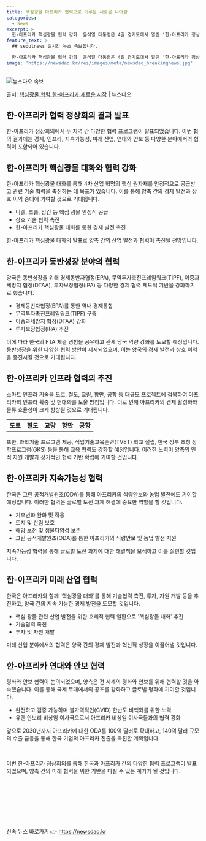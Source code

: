 ```yaml
---
title: 핵심광물 아프리카 협력으로 이루는 새로운 나아감
categories:
  - News
excerpt: >
  한-아프리카 핵심광물 협력 강화  윤석열 대통령은 4일 경기도에서 열린 '한-아프리카 정상회의'에서 아프리카…
feature_text: >
  ## seoulnews 실시간 뉴스 속보입니다.

  한-아프리카 핵심광물 협력 강화  윤석열 대통령은 4일 경기도에서 열린 '한-아프리카 정상회의'에서 아프리카…
image: 'https://newsdao.kr/res/images/meta/newsdao_breakingnews.jpg'
---
```


![뉴스다오 속보](https://newsdao.kr/res/images/meta/newsdao_breakingnews.jpg)

<p>출처: <a href="https://newsdao.kr/4097" rel="dofollow">핵심광물 협력 한-아프리카 새로운 시작</a> | 뉴스다오</p>

<h2 data-ke-size="size26">한-아프리카 협력 정상회의 결과 발표</h2>
<p data-ke-size="size16">한-아프리카 정상회의에서 두 지역 간 다양한 협력 프로그램이 발표되었습니다. 이번 협의 결과에는 경제, 인프라, 지속가능성, 미래 산업, 연대와 안보 등 다양한 분야에서의 협력이 포함되어 있습니다.</p>

<h2 data-ke-size="size22">한-아프리카 핵심광물 대화와 협력 강화</h2>
<p data-ke-size="size16">한-아프리카 핵심광물 대화를 통해 4차 산업 혁명의 핵심 원자재를 안정적으로 공급받고 관련 기술 협력을 촉진하는 데 목표가 있습니다. 이를 통해 양측 간의 경제 발전과 상호 이익 증대에 기여할 것으로 기대됩니다.</p>
<ul>
  <li>니켈, 크롬, 망간 등 핵심 광물 안정적 공급</li>
  <li>상호 기술 협력 촉진</li>
  <li>한-아프리카 핵심광물 대화를 통한 경제 발전 촉진</li>
</ul>
<p data-ke-size="size16">한-아프리카 핵심광물 대화의 발표로 양측 간의 산업 발전과 협력이 촉진될 전망입니다.</p>

<h2 data-ke-size="size22">한-아프리카 동반성장 분야의 협력</h2>
<p data-ke-size="size16">양국은 동반성장을 위해 경제동반자협정(EPA), 무역투자촉진프레임워크(TIPF), 이중과세방지 협정(DTAA), 투자보장협정(IPA) 등 다양한 경제 협력 제도적 기반을 강화하기로 했습니다.</p>
<ul>
  <li>경제동반자협정(EPA)를 통한 역내 경제통합</li>
  <li>무역투자촉진프레임워크(TIPF) 구축</li>
  <li>이중과세방지 협정(DTAA) 강화</li>
  <li>투자보장협정(IPA) 추진</li>
</ul>
<p data-ke-size="size16">이에 따라 한국의 FTA 체결 경험을 공유하고 관세 당국 역량 강화를 도모할 예정입니다. 동반성장을 위한 다양한 협력 방안이 제시되었으며, 이는 양국의 경제 발전과 상호 이익을 증진시킬 것으로 기대됩니다.</p>

<h2 data-ke-size="size22">한-아프리카 인프라 협력의 추진</h2>
<p data-ke-size="size16">스마트 인프라 기술을 도로, 철도, 교량, 항만, 공항 등 대규모 프로젝트에 접목하여 아프리카의 인프라 확충 및 현대화를 도울 방침입니다. 이로 인해 아프리카의 경제 활성화와 물류 효율성이 크게 향상될 것으로 기대됩니다.</p>
<table>
  <tr>
    <td style="text-align: center; height: 17px;"><b>도로</b></td>
    <td style="text-align: center; height: 17px;"><b>철도</b></td>
    <td style="text-align: center; height: 17px;"><b>교량</b></td>
    <td style="text-align: center; height: 17px;"><b>항만</b></td>
    <td style="text-align: center; height: 17px;"><b>공항</b></td>
  </tr>
</table>
<p data-ke-size="size16">또한, 과학기술 프로그램 제공, 직업기술교육훈련(TVET) 학교 설립, 한국 정부 초청 장학프로그램(GKS) 등을 통해 교육 협력도 강화할 예정입니다. 이러한 노력이 양측의 인적 자원 개발과 장기적인 협력 기반 확립에 기여할 것입니다.</p>

<h2 data-ke-size="size22">한-아프리카 지속가능성 협력</h2>
<p data-ke-size="size16">한국은 그린 공적개발원조(ODA)를 통해 아프리카의 식량안보와 농업 발전에도 기여할 예정입니다. 이러한 협력은 글로벌 도전 과제 해결에 중요한 역할을 할 것입니다.</p>
<ul>
  <li>기후변화 완화 및 적응</li>
  <li>토지 및 산림 보호</li>
  <li>해양 보전 및 생물다양성 보존</li>
  <li>그린 공적개발원조(ODA)를 통한 아프리카의 식량안보 및 농업 발전 지원</li>
</ul>
<p data-ke-size="size16">지속가능성 협력을 통해 글로벌 도전 과제에 대한 해결책을 모색하고 이를 실현할 것입니다.</p>

<h2 data-ke-size="size22">한-아프리카 미래 산업 협력</h2>
<p data-ke-size="size16">한국은 아프리카와 함께 '핵심광물 대화'를 통해 기술협력 촉진, 투자, 자원 개발 등을 추진하고, 양국 간의 지속 가능한 경제 발전을 도모할 것입니다.</p>
<ul>
  <li>핵심 광물 관련 산업 발전을 위한 호혜적 협력 일환으로 '핵심광물 대화' 추진</li>
  <li>기술협력 촉진</li>
  <li>투자 및 자원 개발</li>
</ul>
<p data-ke-size="size16">미래 산업 분야에서의 협력은 양국 간의 경제 발전과 혁신적 성장을 이끌어낼 것입니다.</p>

<h2 data-ke-size="size22">한-아프리카 연대와 안보 협력</h2>
<p data-ke-size="size16">평화와 안보 협력이 논의되었으며, 양측은 전 세계의 평화와 안보를 위해 협력할 것을 약속했습니다. 이를 통해 국제 무대에서의 공조를 강화하고 글로벌 평화에 기여할 것입니다.</p>
<ul>
  <li>완전하고 검증 가능하며 불가역적인(CVID) 한반도 비핵화를 위한 노력</li>
  <li>유엔 안보리 비상임 이사국으로서 아프리카 비상임 이사국들과의 협력 강화</li>
</ul>
<p data-ke-size="size16">앞으로 2030년까지 아프리카에 대한 ODA를 100억 달러로 확대하고, 140억 달러 규모의 수출 금융을 통해 한국 기업의 아프리카 진출을 촉진할 계획입니다.</p>
<p data-ke-size="size16">&nbsp;</p>
<p data-ke-size="size16">이번 한-아프리카 정상회의를 통해 한국과 아프리카 간의 다양한 협력 프로그램이 발표되었으며, 양측 간의 미래 협력을 위한 기반을 다질 수 있는 계기가 될 것입니다.</p>
<p data-ke-size="size16">&nbsp;</p>
<p data-ke-size="size16">&nbsp;</p>
<p data-ke-size="size16">&nbsp;</p>
<p data-ke-size="size16">&nbsp;</p> 

신속 뉴스 바로가기 👉 <a href="https://newsdao.kr" rel="dofollow">https://newsdao.kr</a>


